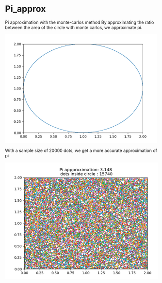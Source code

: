 # Pi_approx
Pi approximation with the monte-carlos method
By approximating the ratio between the area of the circle with monte carlos, we approximate pi. 


<img src="https://github.com/WilliamVoong/Pi_approx/blob/master/monte_carlos.gif" width="500">


With a sample size of 20000 dots, we get a more accurate approximation of pi


<img src="https://github.com/WilliamVoong/Pi_approx/blob/master/PI_APPROX.PNG">
